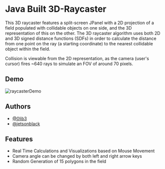 # Java Built 3D-Raycaster

This 3D raycaster features a split-screen JPanel with a 2D projection of a field populated with collidable objects on one side, and the 3D representation of this on the
other. The 3D raycaster algorithm uses both 2D and 3D signed distance functions (SDFs) in order to calculate the distance from one point on the ray (a starting coordinate) 
to the nearest collidable object within the field.

Collision is viewable from the 2D representation, as the camera (user's cursor) fires ~640 rays to simulate an FOV of around 70 pixels.

## Demo
![raycasterDemo](https://user-images.githubusercontent.com/130253308/234984493-3036b660-f68b-4c56-a458-2ed2fd0167db.gif)

## Authors
* [@0lib3](https://github.com/0lib3)
* [@jetsonblack](https://github.com/jetsonblack)

## Features
* Real Time Calculations and Visualizations based on Mouse Movement
* Camera angle can be changed by both left and right arrow keys
* Random Generation of 15 polygons in the field


